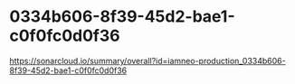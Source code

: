# 0334b606-8f39-45d2-bae1-c0f0fc0d0f36
https://sonarcloud.io/summary/overall?id=iamneo-production_0334b606-8f39-45d2-bae1-c0f0fc0d0f36
